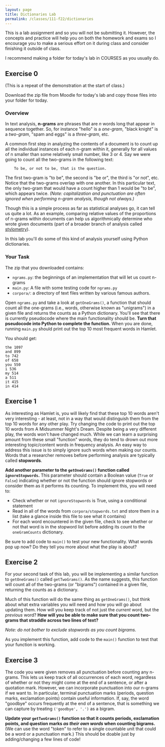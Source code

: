 ```yaml
---
layout: page
title: Dictionaries Lab
permalink: /classes/111-f22/dictionaries
---
```


This is a lab assignment and so you will not be submitting it.
However, the concepts and practice will help you on both the homework and exams so I encourage you to make a serious effort on it during class and consider finishing it outside of class.

I recommend making a folder for today's lab in COURSES as you usually do.

## Exercise 0
(This is a repeat of the demonstration at the start of class.)

Download the zip file from Moodle for today's lab and copy those files into your folder for today.

### Overview
In text analysis, **n-grams** are phrases that are *n* words long that appear in sequence together. 
So, for instance "hello" is a *one-gram*, "black knight" is a *two-gram*, "spam and eggs" is a *three-gram*, etc.

A common first step in analyzing the contents of a document is to count up all the individual instances of each n-gram within it, generally for all values of n smaller than some relatively small number, like 3 or 4. 
Say we were going to count all the two-grams in the following text:
```
    To be, or not to be, that is the question.
```

The first two-gram is "to be", the second is "be or", the third is "or not", etc. 
Notice that the two-grams overlap with one another. 
In this particular text, the only two-gram that would have a count higher than 1 would be "to be", which appears twice. 
*(Note: capitalization and punctuation are often ignored when performing n-gram analysis, though not always.)*

Though this is a simple process as far as statistical analyses go, it can tell us quite a lot. As an example, comparing relative values of the proportions of n-grams within documents can help us algorithmically determine who wrote given documents (part of a broader branch of analysis called [stylometry](https://en.wikipedia.org/wiki/Stylometry)).

In this lab you'll do some of this kind of analysis yourself using Python dictionaries.

### Your Task
The zip that you downloaded contains:

* `ngrams.py`: the beginnings of an implementation that will let us count n-grams
* `main.py`: A file with some testing code for `ngrams.py`
* `corpora/`: a directory of text files written by various famous authors.

Open `ngrams.py` and take a look at `getOneGrams()`, a function that should count all the one-grams (i.e., words, otherwise known as "unigrams") in a given file and returns the counts as a Python dictionary.
You'll see that there is currently pseudocode where the main functionality should be.
**Turn that pseudocode into Python to complete the function.**
When you are done, running `main.py` should print out the top 10 most frequent words in Hamlet. 

You should get:
```
the 1097
and 899
to 742
of 658
you 550
i 536
my 514
a 511
it 415
in 414
```

## Exercise 1
As interesting as Hamlet is, you will likely find that these top 10 words aren't very interesting - at least, not in a way that would distinguish them from the top 10 words for any other play. 
Try changing the code to print out the top 10 words from A Midsummer Night's Dream. 
Despite being a very different play, the words won't have changed much. 
While we can learn a surprising amount from these small "function" words, they do tend to drown out more interesting topic/content words in frequency analysis.
An easy way to address this issue is to simply ignore such words when making our counts. Words that a researcher removes before performing analysis are typically called **stopwords**.

**Add another parameter to the `getOneGrams()` function called `ignoreStopwords`.**
This parameter should contain a Boolean value (`True` or `False`) indicating whether or not the function should ignore stopwords or consider them as it performs its counting. To implement this, you will need to:

* Check whether or not `ignoreStopwords` is True, using a conditional statement
* Read in all of the words from `corpora/stopwords.txt` and store them in a list (take a glance inside this file to see what it contains)
* For each word encountered in the given file, check to see whether or not that word is in the stopword list before adding its count to the `oneGramCounts` dictionary.

Be sure to add code to `main()` to test your new functionality. What words pop up now? Do they tell you more about what the play is about?

## Exercise 2
For your second task of this lab, you will be implementing a similar function to `getOneGrams()` called `getTwoGrams()`. 
As the name suggests, this function will count all of the two-grams (or "bigrams") contained in a given file, returning the counts as a dictionary.

Much of this function will do the same thing as `getOneGrams()`, but think about what extra variables you will need and how you will go about updating them. 
How will you keep track of not just the *current* word, but the *previous* word? 
**How will you be able to make sure that you count two-grams that straddle across two lines of text?**

*Note: do not bother to exclude stopwords as you count bigrams.*

As you implement this function, add code to the `main()` function to test that your function is working.

## Exercise 3
The code you were given removes all punctuation before counting any n-grams. This lets us keep track of all occurrences of each word, regardless of whether or not they might come at the end of a sentence, or after a quotation mark. However, we can incorporate punctuation into our n-grams if we want to. In particular, terminal punctuation marks (periods, question marks, exclamation points) contain useful information. If, say, the word "goodbye" occurs frequently at the end of a sentence, that is something we can capture by treating `('goodbye', '.')` as a bigram.

**Update your `getTwoGrams()` function so that it counts periods, exclamation points, and question marks *as their own words* when counting bigrams.** 
(We can use the word "token" to refer to a single countable unit that could be a word or a punctuation mark.) 
This should be doable just by adding/changing a few lines of code!